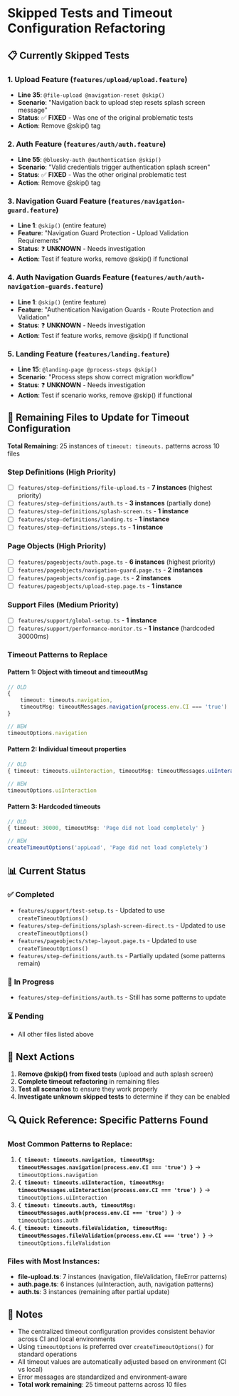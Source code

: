 # Skipped Tests and Timeout Configuration Refactoring

## 📋 **Currently Skipped Tests**

### 1. **Upload Feature** (`features/upload/upload.feature`)
- **Line 35**: `@file-upload @navigation-reset @skip()`
- **Scenario**: "Navigation back to upload step resets splash screen message"
- **Status**: ✅ **FIXED** - Was one of the original problematic tests
- **Action**: Remove @skip() tag

### 2. **Auth Feature** (`features/auth/auth.feature`) 
- **Line 55**: `@bluesky-auth @authentication @skip()`
- **Scenario**: "Valid credentials trigger authentication splash screen"
- **Status**: ✅ **FIXED** - Was the other original problematic test
- **Action**: Remove @skip() tag

### 3. **Navigation Guard Feature** (`features/navigation-guard.feature`)
- **Line 1**: `@skip()` (entire feature)
- **Feature**: "Navigation Guard Protection - Upload Validation Requirements"
- **Status**: ❓ **UNKNOWN** - Needs investigation
- **Action**: Test if feature works, remove @skip() if functional

### 4. **Auth Navigation Guards Feature** (`features/auth/auth-navigation-guards.feature`)
- **Line 1**: `@skip()` (entire feature) 
- **Feature**: "Authentication Navigation Guards - Route Protection and Validation"
- **Status**: ❓ **UNKNOWN** - Needs investigation
- **Action**: Test if feature works, remove @skip() if functional

### 5. **Landing Feature** (`features/landing.feature`)
- **Line 15**: `@landing-page @process-steps @skip()`
- **Scenario**: "Process steps show correct migration workflow"
- **Status**: ❓ **UNKNOWN** - Needs investigation
- **Action**: Test if scenario works, remove @skip() if functional

## 🔧 **Remaining Files to Update for Timeout Configuration**

**Total Remaining**: 25 instances of `timeout: timeouts.` patterns across 10 files

### **Step Definitions** (High Priority)
- [ ] `features/step-definitions/file-upload.ts` - **7 instances** (highest priority)
- [ ] `features/step-definitions/auth.ts` - **3 instances** (partially done)
- [ ] `features/step-definitions/splash-screen.ts` - **1 instance**
- [ ] `features/step-definitions/landing.ts` - **1 instance**
- [ ] `features/step-definitions/steps.ts` - **1 instance**

### **Page Objects** (High Priority)
- [ ] `features/pageobjects/auth.page.ts` - **6 instances** (highest priority)
- [ ] `features/pageobjects/navigation-guard.page.ts` - **2 instances**
- [ ] `features/pageobjects/config.page.ts` - **2 instances**
- [ ] `features/pageobjects/upload-step.page.ts` - **1 instance**

### **Support Files** (Medium Priority)
- [ ] `features/support/global-setup.ts` - **1 instance**
- [ ] `features/support/performance-monitor.ts` - **1 instance** (hardcoded 30000ms)

### **Timeout Patterns to Replace**

#### Pattern 1: Object with timeout and timeoutMsg
```typescript
// OLD
{ 
    timeout: timeouts.navigation,
    timeoutMsg: timeoutMessages.navigation(process.env.CI === 'true')
}

// NEW
timeoutOptions.navigation
```

#### Pattern 2: Individual timeout properties
```typescript
// OLD
{ timeout: timeouts.uiInteraction, timeoutMsg: timeoutMessages.uiInteraction(process.env.CI === 'true') }

// NEW
timeoutOptions.uiInteraction
```

#### Pattern 3: Hardcoded timeouts
```typescript
// OLD
{ timeout: 30000, timeoutMsg: 'Page did not load completely' }

// NEW
createTimeoutOptions('appLoad', 'Page did not load completely')
```

## 📊 **Current Status**

### ✅ **Completed**
- `features/support/test-setup.ts` - Updated to use `createTimeoutOptions()`
- `features/step-definitions/splash-screen-direct.ts` - Updated to use `createTimeoutOptions()`
- `features/pageobjects/step-layout.page.ts` - Updated to use `createTimeoutOptions()`
- `features/step-definitions/auth.ts` - Partially updated (some patterns remain)

### 🔄 **In Progress**
- `features/step-definitions/auth.ts` - Still has some patterns to update

### ⏳ **Pending**
- All other files listed above

## 🎯 **Next Actions**

1. **Remove @skip() from fixed tests** (upload and auth splash screen)
2. **Complete timeout refactoring** in remaining files
3. **Test all scenarios** to ensure they work properly
4. **Investigate unknown skipped tests** to determine if they can be enabled

## 🔍 **Quick Reference: Specific Patterns Found**

### Most Common Patterns to Replace:
1. **`{ timeout: timeouts.navigation, timeoutMsg: timeoutMessages.navigation(process.env.CI === 'true') }`** → `timeoutOptions.navigation`
2. **`{ timeout: timeouts.uiInteraction, timeoutMsg: timeoutMessages.uiInteraction(process.env.CI === 'true') }`** → `timeoutOptions.uiInteraction`
3. **`{ timeout: timeouts.auth, timeoutMsg: timeoutMessages.auth(process.env.CI === 'true') }`** → `timeoutOptions.auth`
4. **`{ timeout: timeouts.fileValidation, timeoutMsg: timeoutMessages.fileValidation(process.env.CI === 'true') }`** → `timeoutOptions.fileValidation`

### Files with Most Instances:
- **file-upload.ts**: 7 instances (navigation, fileValidation, fileError patterns)
- **auth.page.ts**: 6 instances (uiInteraction, auth, navigation patterns)
- **auth.ts**: 3 instances (remaining after partial update)

## 📝 **Notes**

- The centralized timeout configuration provides consistent behavior across CI and local environments
- Using `timeoutOptions` is preferred over `createTimeoutOptions()` for standard operations
- All timeout values are automatically adjusted based on environment (CI vs local)
- Error messages are standardized and environment-aware
- **Total work remaining**: 25 timeout patterns across 10 files
